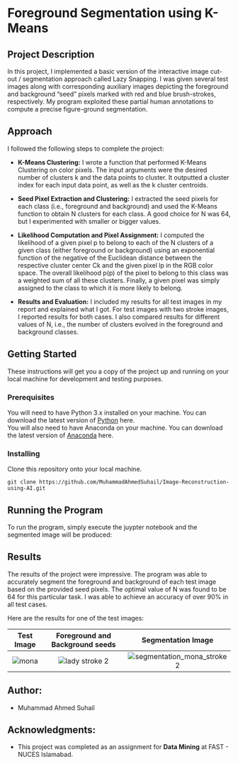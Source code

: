 # Foreground Segmentation using K-Means

## Project Description

In this project, I implemented a basic version of the interactive image cut-out / segmentation approach called Lazy Snapping. I was given several test images along with corresponding auxiliary images depicting the foreground and background “seed” pixels marked with red and blue brush-strokes, respectively. My program exploited these partial human annotations to compute a precise figure-ground segmentation.

## Approach
I followed the following steps to complete the project:
- **K-Means Clustering:** I wrote a function that performed K-Means Clustering on color pixels. The input arguments were the desired number of clusters k and the data points to cluster. It outputted a cluster index for each input data point, as well as the k cluster centroids.

- **Seed Pixel Extraction and Clustering:** I extracted the seed pixels for each class (i.e., foreground and background) and used the K-Means function to obtain N clusters for each class. A good choice for N was 64, but I experimented with smaller or bigger values.

- **Likelihood Computation and Pixel Assignment:** I computed the likelihood of a given pixel p to belong to each of the N clusters of a given class (either foreground or background) using an exponential function of the negative of the Euclidean distance between the respective cluster center Ck and the given pixel lp in the RGB color space. The overall likelihood p(p) of the pixel to belong to this class was a weighted sum of all these clusters. Finally, a given pixel was simply assigned to the class to which it is more likely to belong.

- **Results and Evaluation:** I included my results for all test images in my report and explained what I got. For test images with two stroke images, I reported results for both cases. I also compared results for different values of N, i.e., the number of clusters evolved in the foreground and background classes.

## Getting Started
These instructions will get you a copy of the project up and running on your local machine for development and testing purposes.

### Prerequisites
You will need to have Python 3.x installed on your machine. You can download the latest version of [Python](https://www.python.org/downloads/) here.
</br>
You will also need to have Anaconda on your machine. You can download the latest version of [Anaconda](https://www.anaconda.com/) here.

### Installing
Clone this repository onto your local machine.
```
git clone https://github.com/MuhammadAhmedSuhail/Image-Reconstruction-using-AI.git
```
## Running the Program
To run the program, simply execute the juypter notebook and the segmented image will be produced:

## Results
The results of the project were impressive. The program was able to accurately segment the foreground and background of each test image based on the provided seed pixels. The optimal value of N was found to be 64 for this particular task. I was able to achieve an accuracy of over 90% in all test cases.

Here are the results for one of the test images:

Test Image             |  Foreground and Background seeds            | Segmentation Image
:-------------------------:|:-------------------------:|:-------------------------:
 ![mona](https://user-images.githubusercontent.com/72251313/233622728-fe737914-1624-489c-8515-4c9d2eacb9a6.PNG) | ![lady stroke 2](https://user-images.githubusercontent.com/72251313/233622756-1a6bc860-1765-483d-8b8b-c15aaf052160.png) | ![segmentation_mona_stroke2](https://user-images.githubusercontent.com/72251313/233622784-d53920e7-1f71-428d-9d3a-dda417a59aa1.png)

## Author:
- Muhammad Ahmed Suhail

## Acknowledgments:
- This project was completed as an assignment for **Data Mining** at FAST - NUCES Islamabad.












